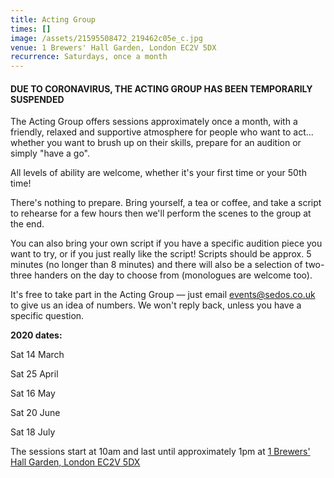 ```yaml
---
title: Acting Group
times: []
image: /assets/21595508472_219462c05e_c.jpg
venue: 1 Brewers' Hall Garden, London EC2V 5DX
recurrence: Saturdays, once a month
---
```



#### **DUE TO CORONAVIRUS, THE ACTING GROUP HAS BEEN TEMPORARILY SUSPENDED**

The Acting Group offers sessions approximately once a month, with a friendly, relaxed and supportive atmosphere for people who want to act... whether you want to brush up on their skills, prepare for an audition or simply "have a go". 

All levels of ability are welcome, whether it's your first time or your 50th time! 

There's nothing to prepare. Bring yourself, a tea or coffee, and take a script to rehearse for a few hours then we'll perform the scenes to the group at the end. 

You can also bring your own script if you have a specific audition piece you want to try, or if you just really like the script! Scripts should be approx. 5 minutes (no longer than 8 minutes) and there will also be a selection of two-three handers on the day to choose from (monologues are welcome too).

It's free to take part in the Acting Group — just email [events@sedos.co.uk ](mailto:events@sedos.co.uk)to give us an idea of numbers. We won't reply back, unless you have a specific question.

**2020 dates:**

Sat 14 March

Sat 25 April

Sat 16 May

Sat 20 June

Sat 18 July

The sessions start at 10am and last until approximately 1pm at [1 Brewers' Hall Garden, London EC2V 5DX](https://sedos.l3v5y.co.uk/venues/bhg)